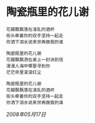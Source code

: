 # 陶瓷瓶里的花儿谢

    花瓣飘飘落在凌乱的酒杯
    街头牵着你的双手坚持一起走
    你洒下泪水说来世再做我的谁
    
    陶瓷瓶里的花儿谢
    花瓣飘飘洒在桌上一封诀别信
    漫漫人海中哪里寻到你
    茫茫命里滚滚红尘
    
    陶瓷瓶里的花儿谢
    花瓣飘飘落在凌乱的酒杯
    街头牵着你的双手坚持一起走
    你洒下泪水说来世再做我的谁

_2008年05月17日_
